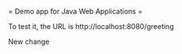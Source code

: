 = Demo app for Java Web Applications =

To test it, the URL is http://localhost:8080/greeting

New change

